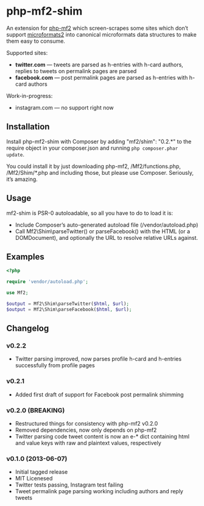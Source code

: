 php-mf2-shim
============

An extension for [php-mf2](https://github.com/indieweb/php-mf2) which screen-scrapes some sites which don’t support [microformats2](http://microformats.org/wiki/microformats2) into canonical microformats data structures to make them easy to consume.

Supported sites:

* **twitter.com** — tweets are parsed as h-entries with h-card authors, replies to tweets on permalink pages are parsed
* **facebook.com** — post permalink pages are parsed as h-entries with h-card authors

Work-in-progress:

* instagram.com — no support right now

## Installation

Install php-mf2-shim with Composer by adding "mf2/shim": "0.2.*" to the require object in your composer.json and running `php composer.phar update`.

You could install it by just downloading php-mf2, /Mf2/functions.php, /Mf2/Shim/*.php and including those, but please use Composer. Seriously, it’s amazing.

## Usage

mf2-shim is PSR-0 autoloadable, so all you have to do to load it is:

* Include Composer’s auto-generated autoload file (/vendor/autoload.php)
* Call Mf2\Shim\parseTwitter() or parseFacebook() with the HTML (or a DOMDocument), and optionally the URL to resolve relative URLs against.

## Examples

```php
<?php

require 'vendor/autoload.php';

use Mf2;

$output = Mf2\Shim\parseTwitter($html, $url);
$output = Mf2\Shim\parseFacebook($html, $url);

```

## Changelog

### v0.2.2

* Twitter parsing improved, now parses profile h-card and h-entries successfully from profile pages

### v0.2.1

* Added first draft of support for Facebook post permalink shimming

### v0.2.0 (BREAKING)

* Restructured things for consistency with php-mf2 v0.2.0
* Removed dependencies, now only depends on php-mf2
* Twitter parsing code tweet content is now an e-* dict containing html and value keys with raw and plaintext values, respectively

### v0.1.0 (2013-06-07)

* Initial tagged release
* MIT Licenesed
* Twitter tests passing, Instagram test failing
* Tweet permalink page parsing working including authors and reply tweets

